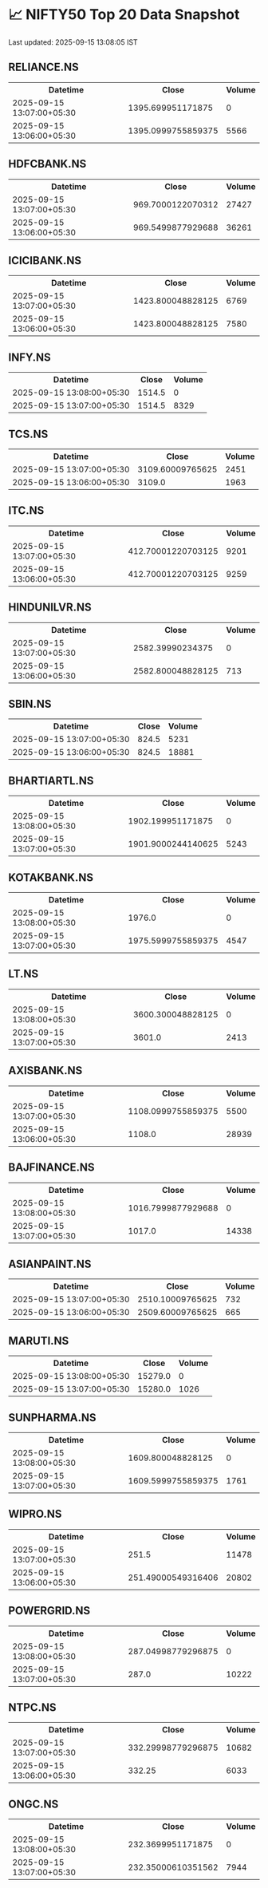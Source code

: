 # 📈 NIFTY50 Top 20 Data Snapshot

Last updated: 2025-09-15 13:08:05 IST

## RELIANCE.NS

<table>
  <tr><th>Datetime</th><th>Close</th><th>Volume</th></tr>
  <tr><td>2025-09-15 13:07:00+05:30</td><td>1395.699951171875</td><td>0</td></tr>
  <tr><td>2025-09-15 13:06:00+05:30</td><td>1395.0999755859375</td><td>5566</td></tr>
</table>

## HDFCBANK.NS

<table>
  <tr><th>Datetime</th><th>Close</th><th>Volume</th></tr>
  <tr><td>2025-09-15 13:07:00+05:30</td><td>969.7000122070312</td><td>27427</td></tr>
  <tr><td>2025-09-15 13:06:00+05:30</td><td>969.5499877929688</td><td>36261</td></tr>
</table>

## ICICIBANK.NS

<table>
  <tr><th>Datetime</th><th>Close</th><th>Volume</th></tr>
  <tr><td>2025-09-15 13:07:00+05:30</td><td>1423.800048828125</td><td>6769</td></tr>
  <tr><td>2025-09-15 13:06:00+05:30</td><td>1423.800048828125</td><td>7580</td></tr>
</table>

## INFY.NS

<table>
  <tr><th>Datetime</th><th>Close</th><th>Volume</th></tr>
  <tr><td>2025-09-15 13:08:00+05:30</td><td>1514.5</td><td>0</td></tr>
  <tr><td>2025-09-15 13:07:00+05:30</td><td>1514.5</td><td>8329</td></tr>
</table>

## TCS.NS

<table>
  <tr><th>Datetime</th><th>Close</th><th>Volume</th></tr>
  <tr><td>2025-09-15 13:07:00+05:30</td><td>3109.60009765625</td><td>2451</td></tr>
  <tr><td>2025-09-15 13:06:00+05:30</td><td>3109.0</td><td>1963</td></tr>
</table>

## ITC.NS

<table>
  <tr><th>Datetime</th><th>Close</th><th>Volume</th></tr>
  <tr><td>2025-09-15 13:07:00+05:30</td><td>412.70001220703125</td><td>9201</td></tr>
  <tr><td>2025-09-15 13:06:00+05:30</td><td>412.70001220703125</td><td>9259</td></tr>
</table>

## HINDUNILVR.NS

<table>
  <tr><th>Datetime</th><th>Close</th><th>Volume</th></tr>
  <tr><td>2025-09-15 13:07:00+05:30</td><td>2582.39990234375</td><td>0</td></tr>
  <tr><td>2025-09-15 13:06:00+05:30</td><td>2582.800048828125</td><td>713</td></tr>
</table>

## SBIN.NS

<table>
  <tr><th>Datetime</th><th>Close</th><th>Volume</th></tr>
  <tr><td>2025-09-15 13:07:00+05:30</td><td>824.5</td><td>5231</td></tr>
  <tr><td>2025-09-15 13:06:00+05:30</td><td>824.5</td><td>18881</td></tr>
</table>

## BHARTIARTL.NS

<table>
  <tr><th>Datetime</th><th>Close</th><th>Volume</th></tr>
  <tr><td>2025-09-15 13:08:00+05:30</td><td>1902.199951171875</td><td>0</td></tr>
  <tr><td>2025-09-15 13:07:00+05:30</td><td>1901.9000244140625</td><td>5243</td></tr>
</table>

## KOTAKBANK.NS

<table>
  <tr><th>Datetime</th><th>Close</th><th>Volume</th></tr>
  <tr><td>2025-09-15 13:08:00+05:30</td><td>1976.0</td><td>0</td></tr>
  <tr><td>2025-09-15 13:07:00+05:30</td><td>1975.5999755859375</td><td>4547</td></tr>
</table>

## LT.NS

<table>
  <tr><th>Datetime</th><th>Close</th><th>Volume</th></tr>
  <tr><td>2025-09-15 13:08:00+05:30</td><td>3600.300048828125</td><td>0</td></tr>
  <tr><td>2025-09-15 13:07:00+05:30</td><td>3601.0</td><td>2413</td></tr>
</table>

## AXISBANK.NS

<table>
  <tr><th>Datetime</th><th>Close</th><th>Volume</th></tr>
  <tr><td>2025-09-15 13:07:00+05:30</td><td>1108.0999755859375</td><td>5500</td></tr>
  <tr><td>2025-09-15 13:06:00+05:30</td><td>1108.0</td><td>28939</td></tr>
</table>

## BAJFINANCE.NS

<table>
  <tr><th>Datetime</th><th>Close</th><th>Volume</th></tr>
  <tr><td>2025-09-15 13:08:00+05:30</td><td>1016.7999877929688</td><td>0</td></tr>
  <tr><td>2025-09-15 13:07:00+05:30</td><td>1017.0</td><td>14338</td></tr>
</table>

## ASIANPAINT.NS

<table>
  <tr><th>Datetime</th><th>Close</th><th>Volume</th></tr>
  <tr><td>2025-09-15 13:07:00+05:30</td><td>2510.10009765625</td><td>732</td></tr>
  <tr><td>2025-09-15 13:06:00+05:30</td><td>2509.60009765625</td><td>665</td></tr>
</table>

## MARUTI.NS

<table>
  <tr><th>Datetime</th><th>Close</th><th>Volume</th></tr>
  <tr><td>2025-09-15 13:08:00+05:30</td><td>15279.0</td><td>0</td></tr>
  <tr><td>2025-09-15 13:07:00+05:30</td><td>15280.0</td><td>1026</td></tr>
</table>

## SUNPHARMA.NS

<table>
  <tr><th>Datetime</th><th>Close</th><th>Volume</th></tr>
  <tr><td>2025-09-15 13:08:00+05:30</td><td>1609.800048828125</td><td>0</td></tr>
  <tr><td>2025-09-15 13:07:00+05:30</td><td>1609.5999755859375</td><td>1761</td></tr>
</table>

## WIPRO.NS

<table>
  <tr><th>Datetime</th><th>Close</th><th>Volume</th></tr>
  <tr><td>2025-09-15 13:07:00+05:30</td><td>251.5</td><td>11478</td></tr>
  <tr><td>2025-09-15 13:06:00+05:30</td><td>251.49000549316406</td><td>20802</td></tr>
</table>

## POWERGRID.NS

<table>
  <tr><th>Datetime</th><th>Close</th><th>Volume</th></tr>
  <tr><td>2025-09-15 13:08:00+05:30</td><td>287.04998779296875</td><td>0</td></tr>
  <tr><td>2025-09-15 13:07:00+05:30</td><td>287.0</td><td>10222</td></tr>
</table>

## NTPC.NS

<table>
  <tr><th>Datetime</th><th>Close</th><th>Volume</th></tr>
  <tr><td>2025-09-15 13:07:00+05:30</td><td>332.29998779296875</td><td>10682</td></tr>
  <tr><td>2025-09-15 13:06:00+05:30</td><td>332.25</td><td>6033</td></tr>
</table>

## ONGC.NS

<table>
  <tr><th>Datetime</th><th>Close</th><th>Volume</th></tr>
  <tr><td>2025-09-15 13:08:00+05:30</td><td>232.3699951171875</td><td>0</td></tr>
  <tr><td>2025-09-15 13:07:00+05:30</td><td>232.35000610351562</td><td>7944</td></tr>
</table>

